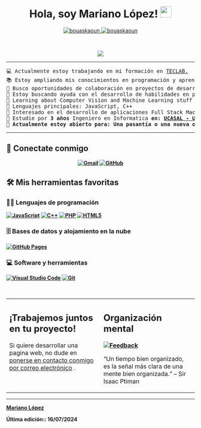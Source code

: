 <h1 align="center">
Hola, soy Mariano López!
	<a href="https://github.com/Marlo-Byte" target="_self">
		<img src="https://media.giphy.com/media/hvRJCLFzcasrR4ia7z/giphy.gif" width="30">
	</a>
</h1>
<p align="center">
	<a href="https://github.com/Marlo-Byte">
		<img src="https://komarev.com/ghpvc/?username=bouaskaoun&label=Profile%20views&color=0e75b6&style=flat" alt="bouaskaoun" />
	</a>
	<a href="https://github.com/Marlo-Byte">
		<img src="https://img.shields.io/github/followers/bouaskaoun?label=Followers" alt="bouaskaoun" />
	</a>
</p>
<br/>
<p align="center">
	<a href="https://github.com/Marlo-Byte">
		<img src="https://readme-typing-svg.herokuapp.com?lines=Marlo-Byte;Estudiante+de+Informatica;Desarrollador+Web+Full+Stack;Siempre%20aprendiendo%20cosas%20nuevas&center=true&width=380&height=45">
	</a>
</p>

<hr>

<pre>
💻 Actualmente estoy trabajando en mi formación en <a href="https://www.teclab.edu.ar/" target="_blank">TECLAB.</a>
📚 Estoy ampliando mis conocimientos en programación y aprendiendo AMXX PAWN
📝 Busco oportunidades de colaboración en proyectos de desarrollo web y aplicaciones
🔭 Estoy buscando ayuda con el desarrollo de habilidades en programación y diseño web
🌱 Learning about Computer Vision and Machine Learning stuff
🌟 Lenguajes principales: JavaScript, C++
🚩 Interesado en el desarrollo de aplicaciones Full Stack Machine Learning
💬 Estudie por <b>3 años</b> Ingeniero en Informatica <b>en: <a href="https://www.ucasal.edu.ar/" target="_blank">UCASAL - Universidad Católica de Salta</a>
🤔 Actualmente estoy abierto para: <b>Una pasantía</b> o una nueva <b>oportunidad laboral</b>, este es <a href="https://drive.google.com/file/d/1rllSyiONWfhhdwGy_eaC-KjH_0Y-w864/view?usp=sharing" target="_blank">MI CV.</a>
</pre>
<hr>

## 🤝 Conectate conmigo
<p align="center">
	<a href="mailto:marianolopgarcia@gmail.com"><img img src="https://img.shields.io/badge/gmail-%23EA4335.svg?style=plastic&logo=gmail&logoColor=white" alt="Gmail"/></a>
	<!-- <a href="https://www.linkedin.com/in/"><img src="https://img.shields.io/badge/linkedin-%230A66C2.svg?style=plastic&logo=linkedin&logoColor=white" alt="LinkedIn"/></a> -->
	<a href="https://github.com/Marlo-Byte"><img src="https://img.shields.io/badge/github-%23181717.svg?style=plastic&logo=github&logoColor=white" alt="GitHub"/></a>
</p>

## 🛠️ Mis herramientas favoritas

### 👨‍💻 Lenguajes de programación

<p>
    <a href="https://github.com/Marlo-Byte"><img alt="JavaScript" src="https://img.shields.io/badge/JavaScript%20-%23F7DF1E.svg?logo=javascript&logoColor=black"></a>
    <a href="https://github.com/Marlo-Byte"><img alt="C++" src="https://img.shields.io/badge/C%2B%2B-00599C?logo=cplusplus"></a>
	<a href="https://github.com/Marlo-Byte"><img alt="PHP" src="https://img.shields.io/badge/PHP-777BB4?logo=php&logoColor=white"></a>
	<a href="https://github.com/Marlo-Byte"><img alt="HTML5" src="https://img.shields.io/badge/HTML5-E34F26?logo=html5&logoColor=white"></a>

### 🗄️ Bases de datos y alojamiento en la nube

<p>
    <a href="https://github.com/Marlo-Byte"><img alt="GitHub Pages" src="https://img.shields.io/badge/GitHub%20Pages-%23327FC7.svg?logo=github&logoColor=white"></a>
</p>

### 💻 Software y herramientas

<p>
    <a href="https://github.com/Marlo-Byte"><img alt="Visual Studio Code" src="https://img.shields.io/badge/Visual%20Studio%20Code-0078d7.svg?logo=visual-studio-code&logoColor=white"></a>
    <a href="https://github.com/Marlo-Byte"><img alt="Git" src="https://img.shields.io/badge/Git%20-%23F05033.svg?logo=git&logoColor=white"></a>
</p>
</br>

<table style="border: none">
  <tr>
  <td width="50%" valign="top">

## ¡Trabajemos juntos en tu proyecto!

Si quiere desarrollar una pagina web, no dude en <a href="mailto:marianolopgarcia@gmail.com">ponerse en contacto conmigo por correo electrónico</a> .

  </td>
  <td width="50%" valign="top">

## Organización mental

**<a href="https://github.com/Marlo-Byte"><img alt="Feedback" src="https://img.shields.io/badge/Ask%20me-anything-1abc9c.svg"></a>**

“Un tiempo bien organizado, es la señal más clara de una mente bien organizada.”
– Sir Isaac Ptiman

  </td>
  </tr>
</table>

------

[Mariano López](https://github.com/Marlo-Byte)

Última edición:: 16/07/2024